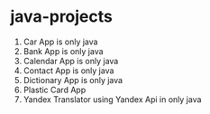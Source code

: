 # java-projects

1. Car App is only java
2. Bank App is only java
3. Calendar App is only java
4. Contact App is only java
5. Dictionary App is only java
6. Plastic Card App
7. Yandex Translator using Yandex Api in only java
